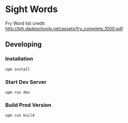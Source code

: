 # Sight Words

Fry Word list credit: http://bjh.dadeschools.net/assets/fry_complete_1000.pdf

## Developing

### Installation

```
npm install
```

### Start Dev Server 

```
npm run dev
```

### Build Prod Version

```
npm run build
```